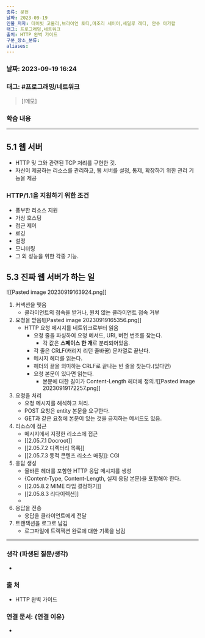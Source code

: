 ```yaml
---
종류: 문헌
날짜: 2023-09-19
인물_저자: 데이빗 고울리,브라이언 토티,마조리 세이어,세일루 레디, 안슈 아가왈
태그: 프로그래밍,네트워크
출처: HTTP 완벽 가이드
구분_장소_분류: 
aliases:
---
```


### 날짜: 2023-09-19 16:24
### 태그: #프로그래밍/네트워크

>[!메모]

### 학습 내용
---
## 5.1 웹 서버
- HTTP 및 그와 관련된 TCP 처리를 구현한 것.
- 자신이 제공하는 리소스를 관리하고, 웹 서버를 설정, 통제, 확장하기 위한 관리 기능을 제공
### HTTP/1.1을 지원하기 위한 조건
- 풍부한 리소스 지원
- 가상 호스팅
- 접근 제어
- 로깅
- 설정
- 모니터링
- 그 외 성능을 위한 각종 기능.
## 5.3 진짜 웹 서버가 하는 일
![[Pasted image 20230919163924.png]]
1. 커넥션을 맺음
	- 클라이언트의 접속을 받거나, 원치 않는 클라이언트 접속 거부
2. 요청을 받음![[Pasted image 20230919165356.png]]
	- HTTP 요청 메시지를 네트워크로부터 읽음
		- 요청 줄을 파싱하여 요청 메서드, URI, 버전 번호를 찾는다. 
			- 각 값은 **스페이스 한 개**로 분리되어있음.
		- 각 줄은 CRLF(캐리지 리턴 줄바꿈) 문자열로 끝난다.
		- 메시지 헤더를 읽는다.
		- 헤더의 끝을 의미하는 CRLF로 끝나는 빈 줄을 찾는다.(있다면)
		- 요청 본문이 있다면 읽는다.
			- 본문에 대한 길이가 Content-Length 헤더에 정의.![[Pasted image 20230919172257.png]]
3. 요청을 처리
	- 요청 메시지를 해석하고 처리.
	- POST 요청은 entity 본문을 요구한다.
	- GET과 같은 요청에 본문이 있는 것을 금지하는 메서드도 있음.
4. 리소스에 접근
	- 메시지에서 지정한 리소스에 접근
	- [[2.05.7.1 Docroot]]
	- [[2.05.7.2 디렉터리 목록]]
	- [[2.05.7.3 동적 콘텐츠 리소스 매핑]]: CGI
5. 응답 생성
	- 올바른 헤더를 포함한 HTTP 응답 메시지를 생성
	- {Content-Type, Content-Length, 실제 응답 본문}을 포함해야 한다.
	- [[2.05.8.2 MIME 타입 결정하기]]
	- [[2.05.8.3 리다이렉션]]
	- 
1. 응답을 전송
	- 응답을 클라이언트에게 전달
2. 트랜잭션을 로그로 남김
	- 로그파일에 트랙잭션 완료에 대한 기록을 남김

---
### 생각 (파생된 질문/생각)
- 
### 출 처
- HTTP 완벽 가이드
### 연결 문서: {연결 이유}
- 